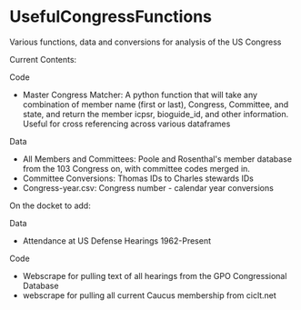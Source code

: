 # UsefulCongressFunctions
Various functions, data and conversions for analysis of the US Congress

Current Contents:

Code
- Master Congress Matcher: A python function that will take any combination of member name (first or last), Congress, Committee, and state, and return the member icpsr, bioguide_id, and other information. Useful for cross referencing across various dataframes


Data
- All Members and Committees: Poole and Rosenthal's member database from the 103 Congress on, with committee codes merged in.
- Committee Conversions: Thomas IDs to Charles stewards IDs
- Congress-year.csv: Congress number - calendar year conversions


On the docket to add:

Data
- Attendance at US Defense Hearings 1962-Present

Code
- Webscrape for pulling text of all hearings from the GPO Congressional Database
- webscrape for pulling all current Caucus membership from ciclt.net
